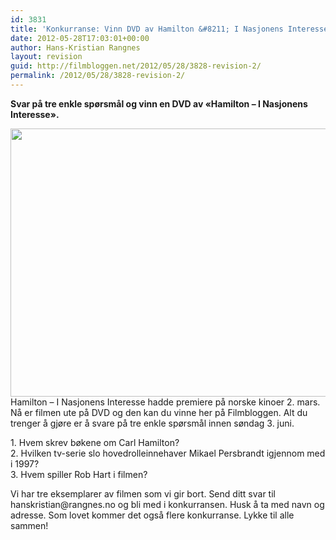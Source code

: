 ```yaml
---
id: 3831
title: 'Konkurranse: Vinn DVD av Hamilton &#8211; I Nasjonens Interesse'
date: 2012-05-28T17:03:01+00:00
author: Hans-Kristian Rangnes
layout: revision
guid: http://filmbloggen.net/2012/05/28/3828-revision-2/
permalink: /2012/05/28/3828-revision-2/
---
```

**Svar på tre enkle spørsmål og vinn en DVD av &laquo;Hamilton &#8211; I Nasjonens Interesse&raquo;.**<!--more-->

  
<a href="http://filmbloggen.net/?attachment_id=3829" rel="attachment wp-att-3829"><img class="alignnone size-large wp-image-3829" src="http://filmbloggen.net/wp-content/uploads//2012/05/hamilton-620x429.jpg" alt="" width="620" height="429" /></a>  
Hamilton &#8211; I Nasjonens Interesse hadde premiere på norske kinoer 2. mars. Nå er filmen ute på DVD og den kan du vinne her på Filmbloggen. Alt du trenger å gjøre er å svare på tre enkle spørsmål innen søndag 3. juni.

<div>
  1. Hvem skrev bøkene om Carl Hamilton?<br /> 2. Hvilken tv-serie slo hovedrolleinnehaver Mikael Persbrandt igjennom med i 1997?
</div>

<div>
  3. Hvem spiller Rob Hart i filmen?</p> 
  
  <p>
    Vi har tre eksemplarer av filmen som vi gir bort. Send ditt svar til hanskristian@rangnes.no og bli med i konkurransen. Husk å ta med navn og adresse. Som lovet kommer det også flere konkurranse. Lykke til alle sammen!
  </p>
</div>